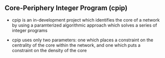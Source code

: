 ## Core-Periphery Integer Program (cpip)

* cpip is an in-development project which identifies the core of a network by using a paramterized algorithmic approach which solves a series of integer programs

* cpip uses only two parameters: one which places a constraint on the centrality of the core within the network, and one which puts a constraint on the density of the core


<!-- solves an initial linear program (display below) -->

<!-- loops through (show loop) -->

<!-- reference to pulp? -->

